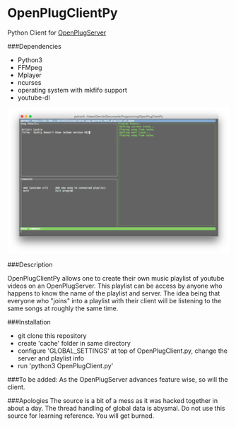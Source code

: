 # OpenPlugClientPy

Python Client for [OpenPlugServer](https://github.com/DerrickGold/OpenPlugServer)

###Dependencies
- Python3
- FFMpeg
- Mplayer
- ncurses
- operating system with mkfifo support
- youtube-dl


![OpenPlugClientPy](https://raw.githubusercontent.com/DerrickGold/OpenPlugClientPy/master/screenshot.png)


###Description

OpenPlugClientPy allows one to create their own music playlist of youtube videos on an OpenPlugServer.
This playlist can be access by anyone who happens to know the name of the playlist and server. The idea
being that everyone who "joins" into a playlist with their client will be listening to the same songs
at roughly the same time.

###Installation
- git clone this repository
- create 'cache' folder in same directory
- configure 'GLOBAL_SETTINGS' at top of OpenPlugClient.py, change the server and playlist info
- run 'python3 OpenPlugClient.py'

###To be added:
As the OpenPlugServer advances feature wise, so will the client.


###Apologies
The source is a bit of a mess as it was hacked together in about a day. The thread handling of global
data is abysmal. Do not use this source for learning reference. You will get burned.